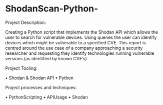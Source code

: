 # ShodanScan-Python-

Project Description:

Creating a Python script that implements the Shodan API which allows the user to search for vulnerable devices. Using queries the user can identify devices which might be vulnerable to a specified CVE. This report is centred around the use case of a company approaching a security researcher and requesting they identify technologies running vulnerable versions (as identified by known CVE’s)

Project Tooling:

• Shodan & Shodan API 
• Python


Project processes and techniques:

• PythonScripting 
• APIUsage
• Shodan
